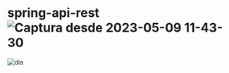 # spring-api-rest![Captura desde 2023-05-09 11-43-30](https://user-images.githubusercontent.com/49040356/237060211-9ce78dde-340f-4783-b8fa-da86d364dc44.png)

![dia](https://github.com/carlfei/spring-api-rest/assets/49040356/0fc5695d-9a02-47c5-88e4-777ee7a93284)
